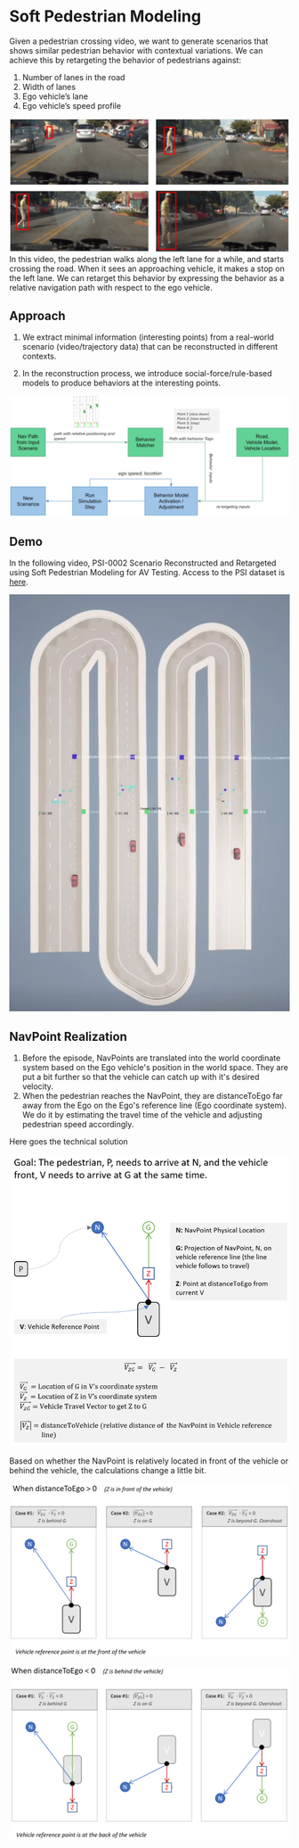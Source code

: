 # Soft Pedestrian Modeling

Given a pedestrian crossing video, we want to generate scenarios that shows similar pedestrian behavior with contextual variations. We can achieve this by retargeting the behavior of pedestrians against:
1. Number of lanes in the road
2. Width of lanes
3. Ego vehicle’s lane
4. Ego vehicle’s speed profile


<img src="./images/psi-0002-events.JPG" width="600">
<br>
In this video, the pedestrian walks along the left lane for a while, and starts crossing the road. When it sees an approaching vehicle, it makes a stop on the left lane. We can retarget this behavior by expressing the behavior as a relative navigation path with respect to the ego vehicle.

## Approach
1. We extract minimal information (interesting points) from a real-world scenario (video/trajectory data) that can be reconstructed in different contexts. 

2. In the reconstruction process, we introduce social-force/rule-based models to produce behaviors at the interesting points.


![soft-model-architecture](./images/soft-model-architecture.JPG)

## Demo

In the following video, PSI-0002 Scenario Reconstructed and Retargeted using Soft Pedestrian Modeling for AV Testing. Access to the PSI dataset is [here](https://github.com/PSI-Intention2022/PSI-Dataset).




[![Watch the video](./images/psi-0002-reconstructed.JPG)](https://youtube.com/shorts/ygUYhyuXlPE?feature=share)


## NavPoint Realization

1. Before the episode, NavPoints are translated into the world coordinate system based on the Ego vehicle's position in the world space. They are put a bit further so that the vehicle can catch up with it's desired velocity.
2. When the pedestrian reaches the NavPoint, they are distanceToEgo far away from the Ego on the Ego's reference line (Ego coordinate system). We do it by estimating the travel time of the vehicle and adjusting pedestrian speed accordingly.


Here goes the technical solution

![NavPoint Realization](./images/navpoint-realization.PNG)

Based on whether the NavPoint is relatively located in front of the vehicle or behind the vehicle, the calculations change a little bit.



![NavPoint Realization Front](./images/navpoint-realization-infront.PNG)

![NavPoint Realization Back](./images/navpoint-realization-behind.PNG)
